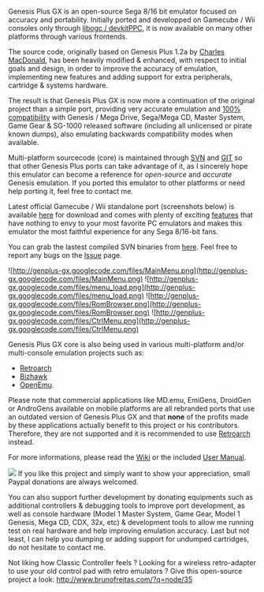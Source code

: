 Genesis Plus GX is an open-source Sega 8/16 bit emulator focused on accuracy and portability. Initially ported and developped on Gamecube / Wii consoles only through [libogc / devkitPPC](http://sourceforge.net/projects/devkitpro/), it is now available on many other platforms through various frontends.

The source code, originally based on Genesis Plus 1.2a by [Charles MacDonald](http://www.techno-junk.org/), has been heavily modified & enhanced, with respect to initial goals and design, in order to improve the accuracy of emulation, implementing new features and adding support for extra peripherals, cartridge & systems hardware.

The result is that Genesis Plus GX is now more a continuation of the original project than a simple port, providing very accurate emulation and [100% compatibility](http://code.google.com/p/genplus-gx/wiki/CompatibilityList) with Genesis / Mega Drive, Sega/Mega CD, Master System, Game Gear & SG-1000 released software (including all unlicensed or pirate known dumps), also emulating backwards compatibility modes when available.

Multi-platform sourcecode (core) is maintained through [SVN](http://code.google.com/p/genplus-gx/source/browse/trunk) and [GIT](https://github.com/ekeeke/Genesis-Plus-GX) so that other Genesis Plus ports can take advantage of it, as I sincerely hope this emulator can become a reference for _open-source_ and _accurate_ Genesis emulation. If you ported this emulator to other platforms or need help porting it, feel free to contact me.

Latest official Gamecube / Wii standalone port (screenshots below) is available [here](http://code.google.com/p/genplus-gx/downloads/list) for download and comes with plenty of exciting [features](http://code.google.com/p/genplus-gx/wiki/Features) that have nothing to envy to your most favorite PC emulators and makes this emulator the most faithful experience for any Sega 8/16-bit fans.

You can grab the lastest compiled SVN binaries from [here](http://code.google.com/p/genplus-gx/source/browse/trunk#trunk%2Fbuilds). Feel free to report any bugs on the [Issue](http://code.google.com/p/genplus-gx/issues/list) page.

![http://genplus-gx.googlecode.com/files/MainMenu.png](http://genplus-gx.googlecode.com/files/MainMenu.png)
![http://genplus-gx.googlecode.com/files/menu_load.png](http://genplus-gx.googlecode.com/files/menu_load.png)
![http://genplus-gx.googlecode.com/files/RomBrowser.png](http://genplus-gx.googlecode.com/files/RomBrowser.png)
![http://genplus-gx.googlecode.com/files/CtrlMenu.png](http://genplus-gx.googlecode.com/files/CtrlMenu.png)

Genesis Plus GX core is also being used in various multi-platform and/or multi-console emulation projects such as:
  * [Retroarch](http://www.libretro.com)
  * [Bizhawk](http://tasvideos.org/Bizhawk.html)
  * [OpenEmu](http://openemu.org/).

Please note that commercial applications like MD.emu, EmiGens, DroidGen or AndroGens available on mobile platforms are all rebranded ports that use an outdated version of Genesis Plus GX and that **none** of the profits made by these applications actually benefit to this project or his contributors. Therefore, they are not supported and it is recommended to use [Retroarch](https://play.google.com/store/apps/details?id=com.retroarch) instead.

For more informations, please read the [Wiki](http://code.google.com/p/genplus-gx/w/list) or the included [User Manual](http://genplus-gx.googlecode.com/svn/docs/genplus_manual.doc).


[![](https://www.paypal.com/en_US/i/btn/btn_donate_LG.gif)](https://www.paypal.com/cgi-bin/webscr?cmd=_s-xclick&hosted_button_id=2966212) If you like this project and simply want to show your appreciation, small Paypal donations are always welcomed.

You can also support further development by donating equipments such as additional controllers & debugging tools to improve port development, as well as console hardware (Model 1 Master System, Game Gear, Model 1 Genesis, Mega CD, CDX, 32x, etc) & development tools to allow me running test on real hardware and help improving emulation accuracy. Last but not least, I can help you dumping or adding support for undumped cartridges, do not hesitate to contact me.

Not liking how Classic Controller feels ? Looking for a wireless retro-adapter to use your old control pad with retro emulators ? Give this open-source project a look:
http://www.brunofreitas.com/?q=node/35